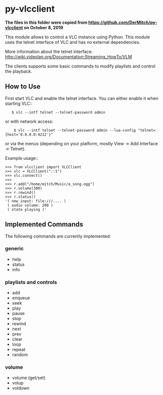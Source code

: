 # py-vlcclient

**The files in this folder were copied from https://github.com/DerMitch/py-vlcclient on October 8, 2019**

This module allows to control a VLC instance using Python. This
module uses the telnet interface of VLC and has no external dependencies.

More information about the telnet interface:
http://wiki.videolan.org/Documentation:Streaming_HowTo/VLM

The clients supports some basic commands to modify playlists and control the playback.

## How to Use

First start VLC and enable the telnet interface. You can either enable
it when starting VLC::

```
   $ vlc --intf telnet --telnet-password admin
```

or with network access:

```
    $ vlc --intf telnet --telnet-password admin --lua-config "telnet={host='0.0.0.0:4212'}"
```

or via the menus (depending on your platform, mostly View ->
Add Interface -> Telnet).

Example usage::

```
>>> from vlcclient import VLCClient
>>> vlc = VLCClient("::1")
>>> vlc.connect()
>>>
>>> r.add("/home/mitch/Music/a_song.ogg")
>>> r.volume(300)
>>> r.rewind()
>>> r.status()
'( new input: file:///.... )
 ( audio volume: 200 )
 ( state playing )'
```


## Implemented Commands

The following commands are currently implemented:

### generic


 * help
 * status
 * info

### playlists and controls

 * add
 * enqueue
 * seek
 * play
 * pause
 * stop
 * rewind
 * next
 * prev
 * clear
 * loop
 * repeat
 * random

### volume

 * volume (get/set)
 * volup
 * voldown
